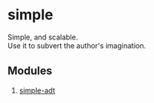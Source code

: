 # simple
Simple, and scalable.  
Use it to subvert the author's imagination.

## Modules
1. [simple-adt](./modules/main/simple-adt/)